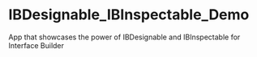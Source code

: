# IBDesignable_IBInspectable_Demo
App that showcases the power of IBDesignable and IBInspectable for Interface Builder
